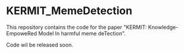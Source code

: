# KERMIT_MemeDetection

This repository contains the code for the paper "KERMIT: Knowledge-EmpoweRed Model In harmful meme deTection". 

Code wil be released soon.
